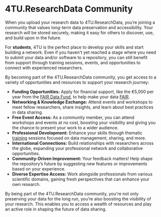 # 4TU.ResearchData Community

When you upload your research data to 4TU.ResearchData, you’re joining a community that values long-term data preservation and accessibility. Your research will be stored securely, making it easy for others to discover, use, and build upon in the future. 

For **students**, 4TU is the perfect place to develop your skills and start building a network. Even if you haven't yet reached a stage where you need to submit your data and/or software to a repository, you can still benefit from support through training sessions, events, and opportunities to connect with experienced researchers.

By becoming part of the 4TU.ResearchData community, you get access to a variety of opportunities and resources to support your research journey:
- **Funding Opportunities:** Apply for financial support, like the €5,000 per year from the [FAIR Data Fund](https://community.data.4tu.nl/2024/10/23/fair-data-fund-use-case-defining-a-domain-relevant-community-metadata-standard-for-drone-uav-data-and-a-tool-to-format-it/), to help make your data [FAIR](/introduction/fair_data_and_software).
- **Networking & Knowledge Exchange:** Attend events and workshops to meet fellow researchers, share insights, and learn about best practices in data sharing.
- **Free Event Access:** As a community member, you can attend workshops and events at no cost, boosting your visibility and giving you the chance to present your work to a wider audience.
- **Professional Development:** Enhance your skills through thematic [training](https://community.data.4tu.nl/category/training-events/) sessions focused on data management, sharing, and more.
- **International Connections:** Build relationships with researchers across the globe, expanding your professional network and collaborative opportunities.
- **Community-Driven Improvement:** Your feedback matters! Help shape the repository’s future by suggesting new features or improvements based on your experience.
- **Diverse Expertise Access:** Work alongside professionals from various scientific domains, gaining fresh perspectives that can enhance your own research.

By being part of the 4TU.ResearchData community, you're not only preserving your data for the long run, you’re also boosting the visibility of your research. This enables you to access a wealth of resources and play an active role in shaping the future of data sharing.

